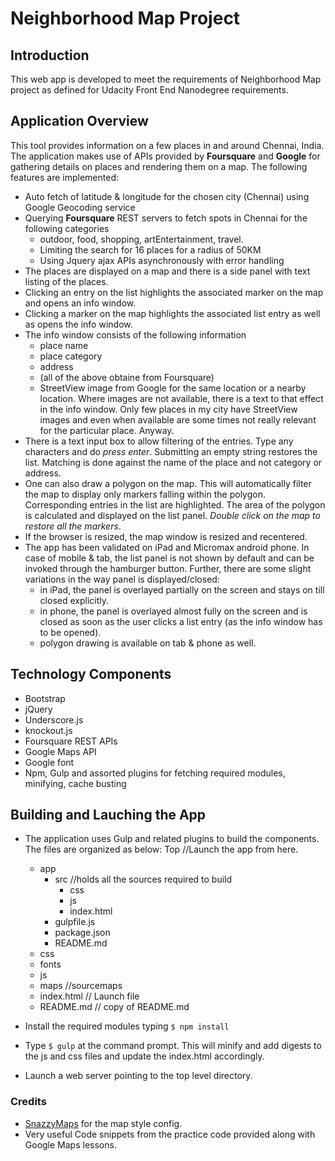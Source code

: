 # Neighborhood Map Project

## Introduction

This web app is developed to meet the requirements of Neighborhood Map project as defined for Udacity Front End Nanodegree
requirements.

## Application Overview

This tool provides information on a few places in and around Chennai, India. The application makes use of 
APIs provided by **Foursquare** and **Google** for gathering details on places and rendering them on a map. 
The following features are implemented:

* Auto fetch of latitude & longitude for the chosen city (Chennai) using Google Geocoding service
* Querying **Foursquare** REST servers to fetch spots in Chennai for the following categories
  - outdoor, food, shopping, artEntertainment, travel.
  - Limiting the search for 16 places for a radius of 50KM
  - Using Jquery ajax APIs asynchronously with error handling
* The places are displayed on a map and there is a side panel with text listing of the places.
* Clicking an entry on the list highlights the associated marker on the map and opens an info window.
* Clicking a marker on the map highlights the associated list entry as well as opens the info window.
* The info window consists of the following information
   - place name
   - place category
   - address 
   - (all of the above obtaine from Foursquare)
   - StreetView image from Google for the same location or a nearby location. Where images are not available, there
     is a text to that effect in the info window. Only few places in my city have StreetView images and even when
     available are some times not really relevant for the particular place. Anyway.
* There is a text input box to allow filtering of the entries. Type any characters and do *press enter*. 
  Submitting an empty string restores the list. Matching is done against the name of the place and not 
  category or address.   
* One can also draw a polygon on the map. This will automatically filter the map to display only markers falling
  within the polygon. Corresponding entries in the list are highlighted. The area of the polygon is calculated
   and displayed on the list panel. *Double click on the map to restore all
  the markers*.
* If the browser is resized, the map window is resized and recentered.
* The app has been validated on iPad and Micromax android phone. In case of mobile & tab, the list panel
  is not shown by default and can be invoked through the hamburger button. Further, there are some slight
  variations in the way panel is displayed/closed:
     - in iPad, the panel is overlayed partially on the screen and stays on till closed explicitly.
     - in phone, the panel is overlayed almost fully on the screen and is closed as soon as the user clicks a 
       list entry (as the info window has to be opened).
     - polygon drawing is available on tab & phone as well.  

## Technology Components
* Bootstrap
* jQuery
* Underscore.js
* knockout.js
* Foursquare REST APIs
* Google Maps API
* Google font
* Npm, Gulp and assorted plugins for fetching required modules, minifying, cache busting

## Building and Lauching the App
* The application uses Gulp and related plugins to build the components. 
  The files are organized as below:
  Top //Launch the app from here.
   - app
     - src //holds all the sources required to build
         - css
         - js
         - index.html
     - gulpfile.js
     - package.json
     - README.md
   - css
   - fonts
   - js
   - maps //sourcemaps
   - index.html // Launch file
   - README.md // copy of README.md 

* Install the required modules typing `$ npm install` 
* Type `$ gulp` at the command prompt. This will minify and add digests to the js and css files and  update the index.html accordingly.       
* Launch a web server pointing to the top level directory. 
     
### Credits
* [SnazzyMaps](https://snazzymaps.com) for the map style config.
* Very useful Code snippets from the practice code provided along with Google Maps lessons.    

